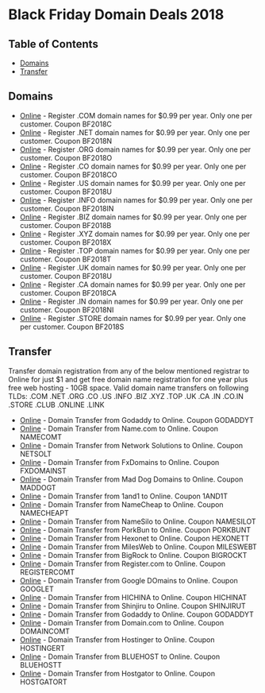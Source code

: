 # Black Friday Domain Deals 2018

## Table of Contents
- [Domains](#Domains)
- [Transfer](#Transfer)


## Domains
* [Online](https://the-online.com/) - Register .COM domain names for $0.99 per year. Only one per customer. Coupon BF2018C
* [Online](https://the-online.com/) - Register .NET domain names for $0.99 per year. Only one per customer. Coupon BF2018N
* [Online](https://the-online.com/) - Register .ORG domain names for $0.99 per year. Only one per customer. Coupon BF2018O
* [Online](https://the-online.com/) - Register .CO domain names for $0.99 per year. Only one per customer. Coupon BF2018CO
* [Online](https://the-online.com/) - Register .US domain names for $0.99 per year. Only one per customer. Coupon BF2018U
* [Online](https://the-online.com/) - Register .INFO domain names for $0.99 per year. Only one per customer. Coupon BF2018IN
* [Online](https://the-online.com/) - Register .BIZ domain names for $0.99 per year. Only one per customer. Coupon BF2018B
* [Online](https://the-online.com/) - Register .XYZ domain names for $0.99 per year. Only one per customer. Coupon BF2018X
* [Online](https://the-online.com/) - Register .TOP domain names for $0.99 per year. Only one per customer. Coupon BF2018T
* [Online](https://the-online.com/) - Register .UK domain names for $0.99 per year. Only one per customer. Coupon BF2018U
* [Online](https://the-online.com/) - Register .CA domain names for $0.99 per year. Only one per customer. Coupon BF2018CA
* [Online](https://the-online.com/) - Register .IN domain names for $0.99 per year. Only one per customer. Coupon BF2018NI
* [Online](https://the-online.com/) - Register .STORE domain names for $0.99 per year. Only one per customer. Coupon BF2018S

## Transfer
Transfer domain registration from any of the below mentioned registrar to Online for just $1 and get free domain name registration for one year plus free web hosting - 10GB space. Valid domain name transfers on following TLDs: .COM .NET .ORG .CO .US .INFO .BIZ .XYZ .TOP .UK .CA .IN .CO.IN .STORE .CLUB .ONLINE .LINK
* [Online](https://the-online.com/) - Domain Transfer from Godaddy to Online. Coupon GODADDYT
* [Online](https://the-online.com/) - Domain Transfer from Name.com to Online. Coupon NAMECOMT
* [Online](https://the-online.com/) - Domain Transfer from Network Solutions to Online. Coupon NETSOLT
* [Online](https://the-online.com/) - Domain Transfer from FxDomains to Online. Coupon FXDOMAINST
* [Online](https://the-online.com/) - Domain Transfer from Mad Dog Domains to Online. Coupon MADDOGT
* [Online](https://the-online.com/) - Domain Transfer from 1and1 to Online. Coupon 1AND1T
* [Online](https://the-online.com/) - Domain Transfer from NameCheap to Online. Coupon NAMECHEAPT
* [Online](https://the-online.com/) - Domain Transfer from NameSilo to Online. Coupon NAMESILOT
* [Online](https://the-online.com/) - Domain Transfer from PorkBun to Online. Coupon PORKBUNT
* [Online](https://the-online.com/) - Domain Transfer from Hexonet to Online. Coupon HEXONETT
* [Online](https://the-online.com/) - Domain Transfer from MilesWeb to Online. Coupon MILESWEBT
* [Online](https://the-online.com/) - Domain Transfer from BigRock to Online. Coupon BIGROCKT
* [Online](https://the-online.com/) - Domain Transfer from Register.com to Online. Coupon REGISTERCOMT
* [Online](https://the-online.com/) - Domain Transfer from Google DOmains to Online. Coupon GOOGLET
* [Online](https://the-online.com/) - Domain Transfer from HICHINA to Online. Coupon HICHINAT
* [Online](https://the-online.com/) - Domain Transfer from Shinjiru to Online. Coupon SHINJIRUT
* [Online](https://the-online.com/) - Domain Transfer from Godaddy to Online. Coupon GODADDYT
* [Online](https://the-online.com/) - Domain Transfer from Domain.com to Online. Coupon DOMAINCOMT
* [Online](https://the-online.com/) - Domain Transfer from Hostinger to Online. Coupon HOSTINGERT
* [Online](https://the-online.com/) - Domain Transfer from BLUEHOST to Online. Coupon BLUEHOSTT
* [Online](https://the-online.com/) - Domain Transfer from Hostgator to Online. Coupon HOSTGATORT

